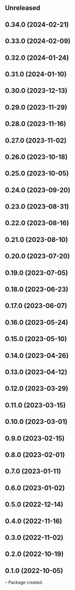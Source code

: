 <!-- Learn how to maintain this file at https://github.com/WordPress/gutenberg/tree/HEAD/packages#maintaining-changelogs. -->

## Unreleased

## 0.34.0 (2024-02-21)

## 0.33.0 (2024-02-09)

## 0.32.0 (2024-01-24)

## 0.31.0 (2024-01-10)

## 0.30.0 (2023-12-13)

## 0.29.0 (2023-11-29)

## 0.28.0 (2023-11-16)

## 0.27.0 (2023-11-02)

## 0.26.0 (2023-10-18)

## 0.25.0 (2023-10-05)

## 0.24.0 (2023-09-20)

## 0.23.0 (2023-08-31)

## 0.22.0 (2023-08-16)

## 0.21.0 (2023-08-10)

## 0.20.0 (2023-07-20)

## 0.19.0 (2023-07-05)

## 0.18.0 (2023-06-23)

## 0.17.0 (2023-06-07)

## 0.16.0 (2023-05-24)

## 0.15.0 (2023-05-10)

## 0.14.0 (2023-04-26)

## 0.13.0 (2023-04-12)

## 0.12.0 (2023-03-29)

## 0.11.0 (2023-03-15)

## 0.10.0 (2023-03-01)

## 0.9.0 (2023-02-15)

## 0.8.0 (2023-02-01)

## 0.7.0 (2023-01-11)

## 0.6.0 (2023-01-02)

## 0.5.0 (2022-12-14)

## 0.4.0 (2022-11-16)

## 0.3.0 (2022-11-02)

## 0.2.0 (2022-10-19)

## 0.1.0 (2022-10-05)

– Package created.
